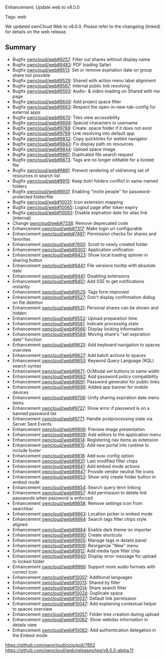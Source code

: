 Enhancement: Update web to v8.0.0

Tags: web

We updated ownCloud Web to v8.0.0. Please refer to the changelog (linked) for details on the web release.

## Summary
* Bugfix [owncloud/web#9257](https://github.com/owncloud/web/issues/9257): Filter out shares without display name
* Bugfix [owncloud/web#9483](https://github.com/owncloud/web/issues/9483): PDF loading Safari
* Bugfix [owncloud/web#9513](https://github.com/owncloud/web/pull/9513): Set or remove expiration date on group share not possible
* Bugfix [owncloud/web#9529](https://github.com/owncloud/web/pull/9529): Shared with action menu label alignment
* Bugfix [owncloud/web#9587](https://github.com/owncloud/web/pull/9587): Internal public link resolving
* Bugfix [owncloud/web#9593](https://github.com/owncloud/web/issues/9593): Audio- & video-loading on Shared with me page
* Bugfix [owncloud/web#9649](https://github.com/owncloud/web/pull/9649): Add project space filter
* Bugfix [owncloud/web#9663](https://github.com/owncloud/web/pull/9663): Respect the open-in-new-tab-config for external apps
* Bugfix [owncloud/web#9670](https://github.com/owncloud/web/pull/9670): Tiles view accessibility
* Bugfix [owncloud/web#9694](https://github.com/owncloud/web/issues/9694): Special characters in username
* Bugfix [owncloud/web#9788](https://github.com/owncloud/web/issues/9788): Create .space folder if it does not exist
* Bugfix [owncloud/web#9799](https://github.com/owncloud/web/issues/9799): Link resolving into default app
* Bugfix [owncloud/web#9832](https://github.com/owncloud/web/pull/9832): Copy quicklinks for webkit navigator
* Bugfix [owncloud/web#9843](https://github.com/owncloud/web/pull/9843): Fix display path on resources
* Bugfix [owncloud/web#9844](https://github.com/owncloud/web/pull/9844): Upload space image
* Bugfix [owncloud/web#9861](https://github.com/owncloud/web/pull/9861): Duplicated file search request
* Bugfix [owncloud/web#9873](https://github.com/owncloud/web/pull/9873): Tags are no longer editable for a locked file
* Bugfix [owncloud/web#9881](https://github.com/owncloud/web/pull/9881): Prevent rendering of old/wrong set of resources in search list
* Bugfix [owncloud/web#9915](https://github.com/owncloud/web/pull/9915): Keep both folders conflict in same-named folders
* Bugfix [owncloud/web#9931](https://github.com/owncloud/web/pull/9931): Enabling "invite people" for password-protected folder/file
* Bugfix [owncloud/web#10031](https://github.com/owncloud/web/issues/10031): Icon extension mapping
* Bugfix [owncloud/web#10065](https://github.com/owncloud/web/pull/10065): Logout page after token expiry
* Bugfix [owncloud/web#10083](https://github.com/owncloud/web/pull/10083): Disable expiration date for alias link (internal)
* Change [owncloud/web#7338](https://github.com/owncloud/web/issues/7338): Remove deprecated code
* Enhancement [owncloud/web#7317](https://github.com/owncloud/ocis/pull/7317): Make login url configurable
* Enhancement [owncloud/web#7497](https://github.com/owncloud/ocis/issues/7497): Permission checks for shares and favorites
* Enhancement [owncloud/web#7600](https://github.com/owncloud/web/issues/7600): Scroll to newly created folder
* Enhancement [owncloud/web#9302](https://github.com/owncloud/web/issues/9302): Application unification
* Enhancement [owncloud/web#9423](https://github.com/owncloud/web/pull/9423): Show local loading spinner in sharing button
* Enhancement [owncloud/web#9441](https://github.com/owncloud/web/pull/9441): File versions tooltip with absolute date
* Enhancement [owncloud/web#9441](https://github.com/owncloud/web/pull/9441): Disabling extensions
* Enhancement [owncloud/web#9451](https://github.com/owncloud/web/pull/9451): Add SSE to get notifications instantly
* Enhancement [owncloud/web#9525](https://github.com/owncloud/web/pull/9525): Tags form improved
* Enhancement [owncloud/web#9527](https://github.com/owncloud/web/pull/9527): Don't display confirmation dialog on file deletion
* Enhancement [owncloud/web#9531](https://github.com/owncloud/web/issues/9531): Personal shares can be shown and hidden
* Enhancement [owncloud/web#9552](https://github.com/owncloud/web/pull/9552): Upload preparation time
* Enhancement [owncloud/web#9561](https://github.com/owncloud/web/pull/9561): Indicate processing state
* Enhancement [owncloud/web#9566](https://github.com/owncloud/web/pull/9566): Display locking information
* Enhancement [owncloud/web#9584](https://github.com/owncloud/web/pull/9584): Moving share's "set expiration date" function
* Enhancement [owncloud/web#9625](https://github.com/owncloud/web/pull/9625): Add keyboard navigation to spaces overview
* Enhancement [owncloud/web#9627](https://github.com/owncloud/web/pull/9627): Add batch actions to spaces
* Enhancement [owncloud/web#9653](https://github.com/owncloud/web/pull/9653): Keyword Query Language (KQL) search syntax
* Enhancement [owncloud/web#9671](https://github.com/owncloud/web/pull/9671): OcModal set buttons to same width
* Enhancement [owncloud/web#9682](https://github.com/owncloud/web/pull/9682): Add password policy compatibility
* Enhancement [owncloud/web#9691](https://github.com/owncloud/web/pull/9691): Password generator for public links
* Enhancement [owncloud/web#9696](https://github.com/owncloud/web/pull/9696): Added app banner for mobile devices
* Enhancement [owncloud/web#9706](https://github.com/owncloud/web/pull/9706): Unify sharing expiration date menu items
* Enhancement [owncloud/web#9727](https://github.com/owncloud/web/pull/9727): Show error if password is on a banned password list
* Enhancement [owncloud/web#9771](https://github.com/owncloud/web/pull/9771): Handle postprocessing state via Server Sent Events
* Enhancement [owncloud/web#9806](https://github.com/owncloud/web/pull/9806): Preview image presentation
* Enhancement [owncloud/web#9809](https://github.com/owncloud/web/pull/9809): Add editors to the application menu
* Enhancement [owncloud/web#9814](https://github.com/owncloud/web/pull/9814): Registering nav items as extension
* Enhancement [owncloud/web#9815](https://github.com/owncloud/web/pull/9815): Add new portal into runtime to include footer
* Enhancement [owncloud/web#9818](https://github.com/owncloud/web/pull/9818): Add `mode` config option
* Enhancement [owncloud/web#9831](https://github.com/owncloud/web/pull/9831): Last modified filter chips
* Enhancement [owncloud/web#9841](https://github.com/owncloud/web/pull/9841): Add embed mode actions
* Enhancement [owncloud/web#9847](https://github.com/owncloud/web/issues/9847): Provide vendor neutral file icons
* Enhancement [owncloud/web#9853](https://github.com/owncloud/web/pull/9853): Show only create folder button in embed mode
* Enhancement [owncloud/web#9854](https://github.com/owncloud/web/pull/9854): Search query term linking
* Enhancement [owncloud/web#9857](https://github.com/owncloud/web/pull/9857): Add permission to delete link passwords when password is enforced
* Enhancement [owncloud/web#9858](https://github.com/owncloud/web/pull/9858): Remove settings icon from searchbar
* Enhancement [owncloud/web#9863](https://github.com/owncloud/web/pull/9863): Location picker in embed mode
* Enhancement [owncloud/web#9864](https://github.com/owncloud/web/pull/9864): Search tags filter chips style aligned
* Enhancement [owncloud/web#9884](https://github.com/owncloud/web/pull/9884): Enable dark theme on importer
* Enhancement [owncloud/web#9890](https://github.com/owncloud/web/pull/9890): Create shortcuts
* Enhancement [owncloud/web#9905](https://github.com/owncloud/web/pull/9905): Manage tags in details panel
* Enhancement [owncloud/web#9906](https://github.com/owncloud/web/pull/9906): Reorganize "New" menu
* Enhancement [owncloud/web#9912](https://github.com/owncloud/web/pull/9912): Add media type filter chip
* Enhancement [owncloud/web#9940](https://github.com/owncloud/web/pull/9940): Display error message for upload to locked folder
* Enhancement [owncloud/web#9966](https://github.com/owncloud/web/issues/9966): Support more audio formats with correct icon
* Enhancement [owncloud/web#10007](https://github.com/owncloud/web/issues/10007): Additional languages
* Enhancement [owncloud/web#10013](https://github.com/owncloud/web/issues/10013): Shared by filter
* Enhancement [owncloud/web#10014](https://github.com/owncloud/web/issues/10014): Share search filter
* Enhancement [owncloud/web#10024](https://github.com/owncloud/web/pull/10024): Duplicate space
* Enhancement [owncloud/web#10037](https://github.com/owncloud/web/pull/10037): Default link permission
* Enhancement [owncloud/web#10047](https://github.com/owncloud/web/pull/10047): Add explaining contextual helper to spaces overview
* Enhancement [owncloud/web#10057](https://github.com/owncloud/web/pull/10057): Folder tree creation during upload
* Enhancement [owncloud/web#10062](https://github.com/owncloud/web/pull/10062): Show webdav information in details view
* Enhancement [owncloud/web#10082](https://github.com/owncloud/web/pull/10082): Add authentication delegation in the Embed mode

https://github.com/owncloud/ocis/pull/7852
https://github.com/owncloud/web/releases/tag/v8.0.0-alpha.11

